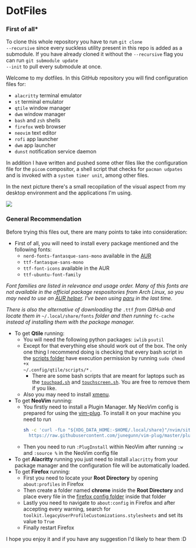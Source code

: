 # DotFiles

### **First of all***
To clone this whole repository you have to run <code>git clone --recursive</code> since every suckless utility present in this repo is added as a submodule. If you have already cloned it without the <code>--recursive</code> flag you can run <code>git submodule update --init</code> to pull every submodule at once.

Welcome to my dotfiles. In this GitHub repository you will find configuration files for:
* <code>alacritty</code> terminal emulator
* <code>st</code> terminal emulator
* <code>qtile</code> window manager
* <code>dwm</code> window manager
* <code>bash</code> and <code>zsh</code> shells
* <code>firefox</code> web browser
* <code>neovim</code> text editor
* <code>rofi</code> app launcher
* <code>dwm</code> app launcher
* <code>dunst</code> notification service daemon

In addition I have written and pushed some other files like the configuration file for the <code>picom</code> compositor, a shell script that checks for <code>pacman udpates</code> and is invoked with a <code>system timer unit</code>, among other files.

In the next picture there's a small recopilation of the visual aspect from my desktop environment and the applications I'm using.

![](https://github.com/stonefeld/dotfiles/blob/stored-images/screenshot4.png)

### **General Recommendation**
Before trying this files out, there are many points to take into consideration:
* First of all, you will need to install every package mentioned and the following fonts:
  * <code>nerd-fonts-fantasque-sans-mono</code> available in the [AUR](https://github.com/ryanoasis/nerd-fonts/tree/master/patched-fonts/FantasqueSansMono)
  * <code>ttf-fantasque-sans-mono</code>
  * <code>ttf-font-icons</code> available in the AUR
  * <code>ttf-ubuntu-font-family</code>
  
*Font families are listed in relevance and usage order. Many of this fonts are not available in the official package respositories from Arch Linux, so you may need to use an [AUR helper](https://wiki.archlinux.org/index.php/AUR_helpers). I've been using [paru](https://github.com/Morganamilo/paru) in the last time.*

*There is also the alternative of downloading the* <code>.ttf</code> *from GitHub and locate them in* <code>~/.local/share/fonts</code> *folder and then running* <code>fc-cache</code> *instead of installing them with the package manager.*

* To get **Qtile** running:
  * You will need the following python packages: <code>iwlib</code> <code>psutil</code>
  * Except for that everything else should work out of the box. The only one thing I recommend doing is checking that every bash script in the [scripts folder](https://github.com/stonefeld/dotfiles/tree/master/.config/qtile/scripts) have execution permission by running <code>sudo chmod +x ~/.config/qtile/scripts/*</code> .
    * There are some bash scripts that are meant for laptops such as the <code>[touchpad.sh](https://github.com/stonefeld/dotfiles/blob/master/.config/qtile/scripts/touchpad.sh)</code> and <code>[touchscreen.sh](https://github.com/stonefeld/dotfiles/blob/master/.config/qtile/scripts/touchscreen.sh)</code>. You are free to remove them if you like.
  * Also you may need to install [xmenu](https://github.com/phillbush/xmenu).
* To get **NeoVim** running:
  * You firstly need to install a Plugin Manager. My NeoVim config is prepared for using the [vim-plug](https://github.com/junegunn/vim-plug). To install it on your machine you need to run 
    ```bash
    sh -c 'curl -fLo "${XDG_DATA_HOME:-$HOME/.local/share}"/nvim/site/autoload/plug.vim --create-dirs \
      https://raw.githubusercontent.com/junegunn/vim-plug/master/plug.vim'
      ```
  * Then you need to run <code>:PlugInstall</code> within NeoVim after running <code>:w</code> and <code>:source %</code> in the NeoVim config file
* To get **Alacritty** running you just need to install <code>alacritty</code> from your package manager and the configuration file will be automatically loaded.
* To get **Firefox** running:
  * First you need to locate your **Root Directory** by opening <code>about:profiles</code> in Firefox
  * Then create a folder named **chrome** inside the **Root Directory** and place every file in the [firefox config folder](https://github.com/TheoStanfield/dotfiles/tree/master/.config/firefox) inside that folder
  * Lastly you need to navigate to <code>about:config</code> in Firefox and after accepting every warning, search for <code>toolkit.legacyUserProfileCustomizations.stylesheets</code> and set its value to <code>True</code>
  * Finally restart Firefox

I hope you enjoy it and if you have any suggestion I'd likely to hear them :D
